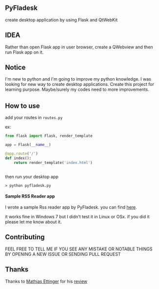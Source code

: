 ## PyFladesk
create desktop application by using Flask and QtWebKit 

## IDEA 

Rather than open Flask app in user browser, create a QWebview and then run Flask app on it.


## Notice 
I'm new to python and I'm going to improve my python knowledge. I was looking for new way to create desktop applications. Create this project for learning purpose. Maybe/surely my codes need to more improvements.
###### 
## How to use

add your routes in `routes.py`

ex: 

```python
from flask import Flask, render_template

app = Flask(__name__)

@app.route('/')
def index():
    return render_template('index.html')
  
```
then run your desktop app 

`> python pyfladesk.py`

#### Sample RSS Reader app

I wrote a sample Rss reader app by PyFladesk. you can find [here](https://github.com/smoqadam/PyFladesk-rss-reader).

it works fine in Windows 7 but I didn't test it in Linux or OSx. if you did it please let me know about it.

## Contributing

FEEL FREE TO TELL ME IF YOU SEE ANY MISTAKE OR NOTABLE THINGS BY OPENING A NEW ISSUE OR SENDING PULL REQUEST

## Thanks
Thanks to [Mathias Ettinger](http://codereview.stackexchange.com/users/84718/mathias-ettinger) for his [review](http://codereview.stackexchange.com/questions/114221/python-gui-by-qtwebkit-and-flask/114307#114307)
